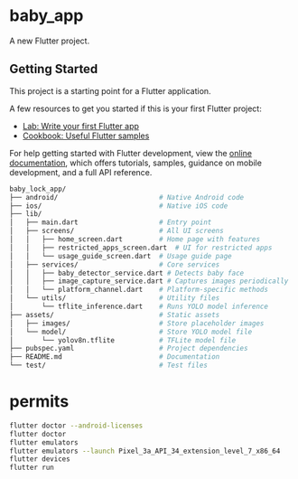 # baby_app

A new Flutter project.

## Getting Started

This project is a starting point for a Flutter application.

A few resources to get you started if this is your first Flutter project:

- [Lab: Write your first Flutter app](https://docs.flutter.dev/get-started/codelab)
- [Cookbook: Useful Flutter samples](https://docs.flutter.dev/cookbook)

For help getting started with Flutter development, view the
[online documentation](https://docs.flutter.dev/), which offers tutorials,
samples, guidance on mobile development, and a full API reference.

``` bash
baby_lock_app/
├── android/                         # Native Android code
├── ios/                             # Native iOS code
├── lib/
│   ├── main.dart                    # Entry point
│   ├── screens/                     # All UI screens
│   │   ├── home_screen.dart         # Home page with features
│   │   ├── restricted_apps_screen.dart  # UI for restricted apps
│   │   └── usage_guide_screen.dart  # Usage guide page
│   ├── services/                    # Core services
│   │   ├── baby_detector_service.dart # Detects baby face
│   │   ├── image_capture_service.dart # Captures images periodically
│   │   └── platform_channel.dart    # Platform-specific methods
│   └── utils/                       # Utility files
│       └── tflite_inference.dart    # Runs YOLO model inference
├── assets/                          # Static assets
│   ├── images/                      # Store placeholder images
│   └── model/                       # Store YOLO model file
│       └── yolov8n.tflite           # TFLite model file
├── pubspec.yaml                     # Project dependencies
├── README.md                        # Documentation
└── test/                            # Test files
```

# permits

```bash
flutter doctor --android-licenses
flutter doctor
flutter emulators
flutter emulators --launch Pixel_3a_API_34_extension_level_7_x86_64
flutter devices
flutter run
```